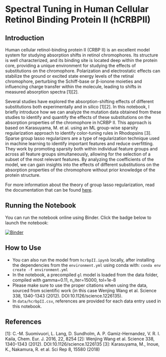 # Spectral Tuning in Human Cellular Retinol Binding Protein II (hCRBPII)

## Introduction

Human cellular retinol-binding protein II (CRBP II) is an excellent model system for studying absorption shifts in retinol chromophores. Its structure is well characterized, and its binding site is located deep within the protein core, providing a unique environment for studying the effects of substitutions on the chromophore. Polarization and electrostatic effects can stabilize the ground or excited state energy levels of the retinal chromophore, perturbing the Schiff-base or β-ionone moieties and influencing charge transfer within the molecule, leading to shifts in measured absorption spectra [1][2].

Several studies have explored the absorption-shifting effects of different substitutions both experimentally and in silico [1][2]. In this notebook, I briefly introduce how we can analyze the mutation data obtained from these studies to identify and quantify the effects of these substitutions on the absorption properties of the chromophore in hCRBP II. This approach is based on Karasuyama, M. et al. using an ML group-wise sparsity regularization approach to identify color-tuning rules in Rhodopsins [3]. Sparse group lasso regularizers are a type of regularization technique used in machine learning to identify important features and reduce overfitting. They work by promoting sparsity both within individual feature groups and across all feature groups simultaneously, allowing for the selection of a subset of the most relevant features. By analyzing the coefficients of the model, we can gain insights into the effects of different substitutions on the absorption properties of the chromophore without prior knowledge of the protein structure.

For more information about the theory of group lasso regularization, read the documentation that can be found [here](https://group-lasso.readthedocs.io/en/latest/index.html).

## Running the Notebook

You can run the notebook online using Binder. Click the badge below to launch the notebook:

 [![Binder](https://mybinder.org/badge_logo.svg)](https://mybinder.org/v2/gh/tobias-fritz/hcrbpII_grouplasso/HEAD)

## How to Use

- You can also run the model from `hcrbpII.ipynb` locally, after installing the dependencies from the `environment.yml` using conda with: `conda env create -f environment.yml`
- In the notebook, a precompiled `gl` model is loaded from the data folder, compiled with gamma=0.11, n_iter=15000, tol=1e-8
- Please make sure to use the proper citations when using the data, sourced from scientific work (in this case Wenjing Wang et al. Science 338, 1340-1343 (2012). DOI:10.1126/science.1226135).
- In `data/hcrbpII.csv`, references are provided for each data entry used in this notebook.

## References
[1]: C.-M. Suomivuori, L. Lang, D. Sundholm, A. P. Gamiz-Hernandez, V. R. I. Kaila, Chem. Eur. J. 2016, 22, 8254
[2]: Wenjing Wang et al. Science 338, 1340-1343 (2012). DOI:10.1126/science.1226135
[3]: Karasuyama, M., Inoue, K., Nakamura, R. et al. Sci Rep 8, 15580 (2018)
